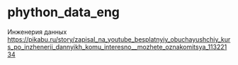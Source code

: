 # phython_data_eng
Инженерия данных https://pikabu.ru/story/zapisal_na_youtube_besplatnyiy_obuchayushchiy_kurs_po_inzhenerii_dannyikh_komu_interesno__mozhete_oznakomitsya_11322134
